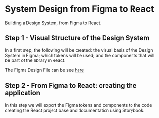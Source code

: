 # System Design from Figma to React
Building a Design System, from Figma to React.

## Step 1 - Visual Structure of the Design System
In a first step, the following will be created: the visual basis of the Design System in Figma; which tokens will be used; and the components that will be part of the library in React.

The Figma Design File can be see [here](https://www.figma.com/files/project/69739439/Ignite-Lab---Design-System?fuid=939177568472572855)

## Step 2 - From Figma to React: creating the application
In this step we will export the Figma tokens and components to the code creating the React project base and documentation using Storybook.
